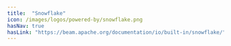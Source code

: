 ```yaml
---
title:  "Snowflake"
icon: /images/logos/powered-by/snowflake.png
hasNav: true
hasLink: "https://beam.apache.org/documentation/io/built-in/snowflake/"
---
```

<!--
Licensed under the Apache License, Version 2.0 (the "License");
you may not use this file except in compliance with the License.
You may obtain a copy of the License at

http://www.apache.org/licenses/LICENSE-2.0

Unless required by applicable law or agreed to in writing, software
distributed under the License is distributed on an "AS IS" BASIS,
WITHOUT WARRANTIES OR CONDITIONS OF ANY KIND, either express or implied.
See the License for the specific language governing permissions and
limitations under the License.
-->
